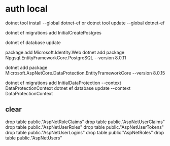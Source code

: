 # auth local

dotnet tool install --global dotnet-ef
or
dotnet tool update --global dotnet-ef

dotnet ef migrations add InitialCreatePostgres

dotnet ef database update

package add Microsoft.Identity.Web
dotnet add package Npgsql.EntityFrameworkCore.PostgreSQL --version 8.0.11


dotnet add package Microsoft.AspNetCore.DataProtection.EntityFrameworkCore --version 8.0.15

dotnet ef migrations add InitialDataProtection --context DataProtectionContext
dotnet ef database update --context DataProtectionContext

## clear

drop table public."AspNetRoleClaims"
drop table public."AspNetUserClaims"
drop table public."AspNetUserRoles"
drop table public."AspNetUserTokens"
drop table public."AspNetUserLogins"
drop table public."AspNetRoles"
drop table public."AspNetUsers"